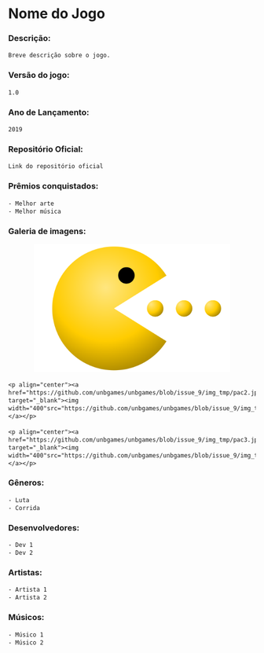 # Nome do Jogo

### Descrição: 
    Breve descrição sobre o jogo.

### Versão do jogo: 
    1.0

### Ano de Lançamento: 
    2019

### Repositório Oficial: 
    Link do repositório oficial

### Prêmios conquistados:
    - Melhor arte
    - Melhor música

### Galeria de imagens:

<p align="center"><a href="https://github.com/unbgames/unbgames/blob/issue_9/img_tmp/pac1.png" target="_blank"><img width="400"src="https://github.com/unbgames/unbgames/blob/issue_9/img_tmp/pac1.png"></a></p>

    <p align="center"><a href="https://github.com/unbgames/unbgames/blob/issue_9/img_tmp/pac2.jpg" target="_blank"><img width="400"src="https://github.com/unbgames/unbgames/blob/issue_9/img_tmp/pac2.jpg"></a></p>

    <p align="center"><a href="https://github.com/unbgames/unbgames/blob/issue_9/img_tmp/pac3.jpg" target="_blank"><img width="400"src="https://github.com/unbgames/unbgames/blob/issue_9/img_tmp/pac3.jpg"></a></p>


### Gêneros:
    - Luta
    - Corrida

### Desenvolvedores:
    - Dev 1
    - Dev 2

### Artistas:
    - Artista 1
    - Artista 2

### Músicos:
    - Músico 1
    - Músico 2

